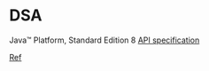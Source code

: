 # DSA

Java™ Platform, Standard Edition 8
[API specification](http://docs.oracle.com/javase/8/docs/api/)

[Ref](http://people.cs.ksu.edu/~schmidt/300s05/Lectures/Week3.html)
